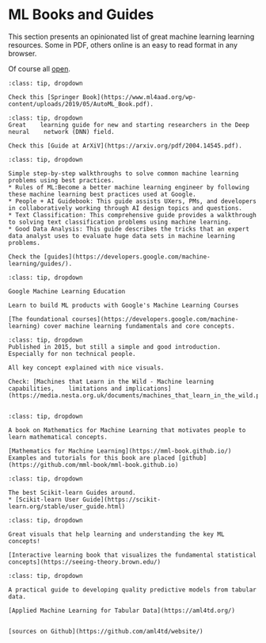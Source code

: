 # ML Books and Guides 

This section presents an opinionated list of great machine learning
learning resources. Some in PDF, others online is an easy to read format in any browser.

Of course all [open](http://opendefinition.org/od/2.1/en/).


```{admonition} AutoML: Methods, Systems, Challenges.
:class: tip, dropdown

Check this [Springer Book](https://www.ml4aad.org/wp-content/uploads/2019/05/AutoML_Book.pdf).

```


```{admonition} Explainable Deep Learning: A Field Guide for the Uninitiated.
:class: tip, dropdown
Great    learning guide for new and starting researchers in the Deep neural    network (DNN) field. 

Check this [Guide at ArXiV](https://arxiv.org/pdf/2004.14545.pdf).

```



```{admonition} Google Machine Learning Guides
:class: tip, dropdown

Simple step-by-step walkthroughs to solve common machine learning problems using best practices.
* Rules of ML:Become a better machine learning engineer by following these machine learning best practices used at Google. 
* People + AI Guidebook: This guide assists UXers, PMs, and developers in collaboratively working through AI design topics and questions. 
* Text Classification: This comprehensive guide provides a walkthrough to solving text classification problems using machine learning. 
* Good Data Analysis: This guide describes the tricks that an expert data analyst uses to evaluate huge data sets in machine learning problems. 

Check the [guides](https://developers.google.com/machine-learning/guides/).  

```



```{admonition} Google Machine Learning Education
:class: tip, dropdown

Google Machine Learning Education

Learn to build ML products with Google's Machine Learning Courses

[The foundational courses](https://developers.google.com/machine-learning) cover machine learning fundamentals and core concepts.
```


```{admonition}  Machines that Learn in the Wild
:class: tip, dropdown
Published in 2015, but still a simple and good introduction. Especially for non technical people.

All key concept explained with nice visuals.

Check: [Machines that Learn in the Wild - Machine learning capabilities,    limitations and implications](https://media.nesta.org.uk/documents/machines_that_learn_in_the_wild.pdf)


```


```{admonition}  Mathematics for Machine Learning
:class: tip, dropdown

A book on Mathematics for Machine Learning that motivates people to learn mathematical concepts.

[Mathematics for Machine Learning](https://mml-book.github.io/)
Examples and tutorials for this book are placed [github](https://github.com/mml-book/mml-book.github.io)

```



```{admonition}  Scikit-learn Guides
:class: tip, dropdown

The best Scikit-learn Guides around. 
* [Scikit-learn User Guide](https://scikit-learn.org/stable/user_guide.html)
```


```{admonition}   Seeing Theory, A visual introduction to probability and statistics.
:class: tip, dropdown

Great visuals that help learning and understanding the key ML concepts!

[Interactive learning book that visualizes the fundamental statistical concepts](https://seeing-theory.brown.edu/)

```


```{admonition}   Applied Machine Learning for Tabular Data
:class: tip, dropdown

A practical guide to developing quality predictive models from tabular data. 

[Applied Machine Learning for Tabular Data](https://aml4td.org/)


[sources on Github](https://github.com/aml4td/website/)

```


